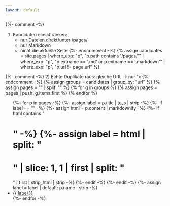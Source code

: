 ```yaml
---
layout: default
---
```


{%- comment -%}
1) Kandidaten einschränken:
   - nur Dateien direkt/unter /pages/
   - nur Markdown
   - nicht die aktuelle Seite
{%- endcomment -%}
{% assign candidates = site.pages
  | where_exp: "p", "p.path contains '/pages/'"
  | where_exp: "p", "p.extname == '.md' or p.extname == '.markdown'"
  | where_exp: "p", "p.url != page.url" %}

{%- comment -%}
2) Echte Duplikate raus: gleiche URL -> nur 1x
{%- endcomment -%}
{% assign groups = candidates | group_by: "url" %}
{% assign pages = "" | split: "" %}
{% for g in groups %}
  {% assign pages = pages | push: g.items.first %}
{% endfor %}

<ul>
{%- for p in pages -%}
  {%- assign label = p.title | to_s | strip -%}
  {%- if label == "" -%}
    {%- assign html = p.content | markdownify -%}
    {%- if html contains "<h1>" -%}
      {%- assign label = html | split: "<h1>" | slice: 1, 1 | first | split: "</h1>" | first | strip_html | strip -%}
    {%- endif -%}
  {%- endif -%}
  {%- assign label = label | default: p.name | strip -%}

  <li><a href="{{ p.url | relative_url }}">{{ label }}</a></li>
{%- endfor -%}
</ul>
